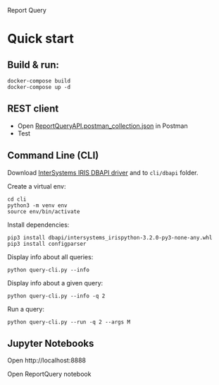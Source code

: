 Report Query

# Quick start

## Build & run:
```
docker-compose build
docker-compose up -d
```

## REST client
* Open [ReportQueryAPI.postman_collection.json](ReportQueryAPI.postman_collection.json) in Postman
* Test


## Command Line (CLI)

Download [InterSystems IRIS DBAPI driver](https://intersystems-community.github.io/iris-driver-distribution/) and to `cli/dbapi` folder.

Create a virtual env:
```
cd cli
python3 -m venv env
source env/bin/activate
```

Install dependencies:
```
pip3 install dbapi/intersystems_irispython-3.2.0-py3-none-any.whl
pip3 install configparser
```

Display info about all queries:
```
python query-cli.py --info
```

Display info about a given query:
```
python query-cli.py --info -q 2
```
   
Run a query:
```
python query-cli.py --run -q 2 --args M
```

## Jupyter Notebooks
Open http://localhost:8888 

Open ReportQuery notebook